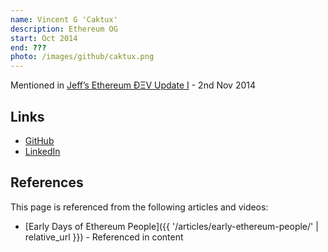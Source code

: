 ```yaml
---
name: Vincent G 'Caktux'
description: Ethereum OG
start: Oct 2014
end: ???
photo: /images/github/caktux.png
---
```


Mentioned in [Jeff’s Ethereum ÐΞV Update I](https://blog.ethereum.org/2014/11/02/jeffs-ethereum-dev-update) - 2nd Nov 2014

## Links
- [GitHub](https://github.com/caktux)
- [LinkedIn](https://www.linkedin.com/in/Caktux/)

## References

This page is referenced from the following articles and videos:

- [Early Days of Ethereum People]({{ '/articles/early-ethereum-people/' | relative_url }}) - Referenced in content
